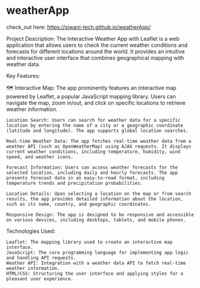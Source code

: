 # weatherApp

check_out here: https://siwani-tech.github.io/weatherApp/

Project Description:
The Interactive Weather App with Leaflet is a web application that allows users to check the current weather conditions and forecasts for different locations around the world. It provides an intuitive and interactive user interface that combines geographical mapping with weather data.

Key Features:

   🗺️ Interactive Map: The app prominently features an interactive map powered by Leaflet, a popular JavaScript mapping library. Users can navigate the map, zoom in/out, and click on specific locations to retrieve weather information.

    Location Search: Users can search for weather data for a specific location by entering the name of a city or a geographic coordinate (latitude and longitude). The app supports global location searches.

    Real-time Weather Data: The app fetches real-time weather data from a weather API (such as OpenWeatherMap) using AJAX requests. It displays current weather conditions, including temperature, humidity, wind speed, and weather icons.

    Forecast Information: Users can access weather forecasts for the selected location, including daily and hourly forecasts. The app presents forecast data in an easy-to-read format, including temperature trends and precipitation probabilities.

    Location Details: Upon selecting a location on the map or from search results, the app provides detailed information about the location, such as its name, country, and geographic coordinates.

    Responsive Design: The app is designed to be responsive and accessible on various devices, including desktops, tablets, and mobile phones.

Technologies Used:

    Leaflet: The mapping library used to create an interactive map interface.
    JavaScript: The core programming language for implementing app logic and handling API requests.
    Weather API: Integration with a weather data API to fetch real-time weather information.
    HTML/CSS: Structuring the user interface and applying styles for a pleasant user experience.
